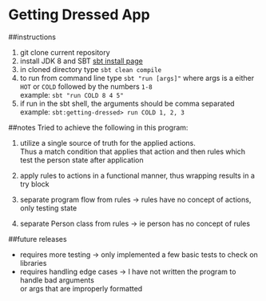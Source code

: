 # Getting Dressed App

##instructions
1. git clone current repository
2. install JDK 8 and SBT [sbt install page](https://www.scala-sbt.org/release/docs/Setup.html)
3. in cloned directory type `sbt clean compile`
4. to run from command line type `sbt "run [args]"` where args is a either `HOT` or `COLD` followed by the numbers `1-8` <br>
 example: `sbt "run COLD 8 4 5"`
5. if run in the sbt shell, the arguments should be comma separated \
example: `sbt:getting-dressed> run COLD 1, 2, 3`

##notes
Tried to achieve the following in this program:

1. utilize a single source of truth for the applied actions. \
Thus a match condition that applies that action and then rules which \
test the person state after application

2. apply rules to actions in a functional manner, thus wrapping results in a try block
3. separate program flow from rules -> rules have no concept of actions, only testing state
4. separate Person class from rules -> ie person has no concept of rules

##future releases
- requires more testing -> only implemented a few basic tests to check on libraries
- requires handling edge cases -> I have not written the program to handle bad arguments \
or args that are improperly formatted 